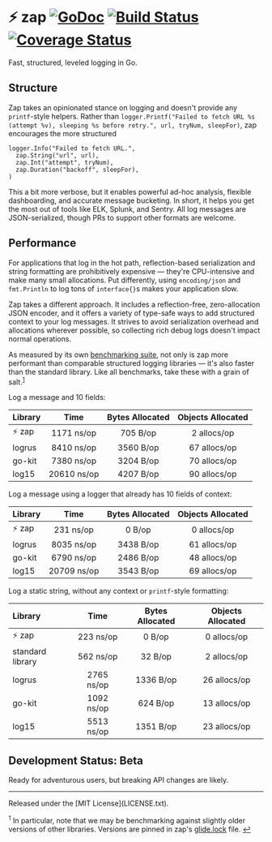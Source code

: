 # :zap: zap [![GoDoc][doc-img]][doc] [![Build Status][ci-img]][ci] [![Coverage Status][cov-img]][cov]

Fast, structured, leveled logging in Go.

## Structure

Zap takes an opinionated stance on logging and doesn't provide any
`printf`-style helpers. Rather than `logger.Printf("Failed to fetch URL %s
(attempt %v), sleeping %s before retry.", url, tryNum, sleepFor)`, zap
encourages the more structured

```
logger.Info("Failed to fetch URL.",
  zap.String("url", url),
  zap.Int("attempt", tryNum),
  zap.Duration("backoff", sleepFor),
)
```

This a bit more verbose, but it enables powerful ad-hoc analysis, flexible
dashboarding, and accurate message bucketing. In short, it helps you get the
most out of tools like ELK, Splunk, and Sentry. All log messages are
JSON-serialized, though PRs to support other formats are welcome.

## Performance

For applications that log in the hot path, reflection-based serialization and
string formatting are prohibitively expensive &mdash; they're CPU-intensive and
make many small allocations. Put differently, using `encoding/json` and
`fmt.Println` to log tons of `interface{}`s makes your application slow.

Zap takes a different approach. It includes a reflection-free, zero-allocation
JSON encoder, and it offers a variety of type-safe ways to add structured
context to your log messages. It strives to avoid serialization overhead and
allocations wherever possible, so collecting rich debug logs doesn't impact
normal operations.

As measured by its own [benchmarking suite][], not only is zap more
performant than comparable structured logging libraries &mdash; it's also faster
than the standard library. Like all benchmarks, take these with a grain of
salt.<sup id="anchor-versions">[1](#footnote-versions)</sup>

Log a message and 10 fields:

| Library | Time | Bytes Allocated | Objects Allocated |
| :--- | :---: | :---: | :---: |
| :zap: zap | 1171 ns/op | 705 B/op | 2 allocs/op |
| logrus | 8410 ns/op | 3560 B/op | 67 allocs/op |
| go-kit | 7380 ns/op | 3204 B/op | 70 allocs/op |
| log15 | 20610 ns/op | 4207 B/op | 90 allocs/op |

Log a message using a logger that already has 10 fields of context:

| Library | Time | Bytes Allocated | Objects Allocated |
| :--- | :---: | :---: | :---: |
| :zap: zap | 231 ns/op | 0 B/op | 0 allocs/op |
| logrus | 8035 ns/op | 3438 B/op | 61 allocs/op |
| go-kit | 6790 ns/op | 2486 B/op | 48 allocs/op |
| log15 | 20709 ns/op | 3543 B/op | 69 allocs/op |

Log a static string, without any context or `printf`-style formatting:

| Library | Time | Bytes Allocated | Objects Allocated |
| :--- | :---: | :---: | :---: |
| :zap: zap | 223 ns/op | 0 B/op | 0 allocs/op |
| standard library | 562 ns/op | 32 B/op | 2 allocs/op |
| logrus | 2765 ns/op | 1336 B/op | 26 allocs/op |
| go-kit | 1092 ns/op | 624 B/op | 13 allocs/op |
| log15 | 5513 ns/op | 1351 B/op | 23 allocs/op |

## Development Status: Beta
Ready for adventurous users, but breaking API changes are likely.

<hr>
Released under the [MIT License](LICENSE.txt).

<sup id="footnote-versions">1</sup> In particular, note that we may be
benchmarking against slightly older versions of other libraries. Versions are
pinned in zap's [glide.lock][] file. [↩](#anchor-versions)

[doc-img]: https://godoc.org/github.com/uber-common/zap?status.svg
[doc]: https://godoc.org/github.com/uber-common/zap
[ci-img]: https://travis-ci.org/uber-common/zap.svg?branch=master
[ci]: https://travis-ci.org/uber-common/zap
[cov-img]: https://coveralls.io/repos/github/uber-common/zap/badge.svg?branch=master
[cov]: https://coveralls.io/github/uber-common/zap?branch=master
[benchmarking suite]: https://github.com/uber-common/zap/tree/master/benchmarks
[glide.lock]: https://github.com/uber-common/zap/blob/master/glide.lock
